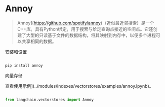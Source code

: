 # Annoy



> Annoy](https://github.com/spotify/annoy)（近似最近邻搜索）是一个C++库，具有Python绑定，用于搜索与给定查询点接近的空间点。它还创建了大型的只读基于文件的数据结构，将其映射到内存中，以便多个进程可以共享相同的数据。

安装和设置





```bash

pip install annoy

```





向量存储



查看使用示例](../modules/indexes/vectorstores/examples/annoy.ipynb)。



```python

from langchain.vectorstores import Annoy

```

